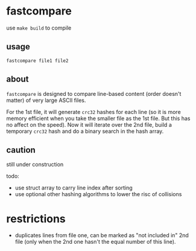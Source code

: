 # fastcompare

use `make build` to compile

## usage

`fastcompare file1 file2`

## about

`fastcompare` is designed to compare line-based content (order doesn't matter) of very large ASCII files.

For the 1st file, it will generate `crc32` hashes for each line (so it is more memory efficient when you take the smaller file as the 1st file. But this has no affect on the speed).
Now it will iterate over the 2nd file, build a temporary `crc32` hash and do a binary search in the hash array.



## caution

still under construction

todo:

  * use struct array to carry line index after sorting
  * use optional other hashing algorithms to lower the risc of collisions
  
# restrictions

  * duplicates lines from file one, can be marked as "not included in" 2nd file (only when the 2nd one hasn't the equal number of this line).
